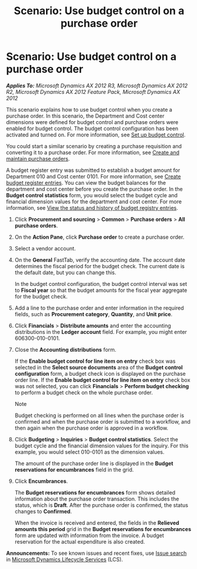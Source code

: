 ﻿---
title: 'Scenario: Use budget control on a purchase order'
TOCTitle: 'Scenario: Use budget control on a purchase order'
ms:assetid: add8a26f-13ed-4d4f-92e4-9a5d093cfb02
ms:mtpsurl: https://technet.microsoft.com/en-us/library/Hh242700(v=AX.60)
ms:contentKeyID: 36058931
ms.date: 04/18/2014
mtps_version: v=AX.60
f1_keywords:
- budget control statistics
- budget control and purchase orders
- purchase orders and budget control
---

# Scenario: Use budget control on a purchase order 


_**Applies To:** Microsoft Dynamics AX 2012 R3, Microsoft Dynamics AX 2012 R2, Microsoft Dynamics AX 2012 Feature Pack, Microsoft Dynamics AX 2012_

This scenario explains how to use budget control when you create a purchase order. In this scenario, the Department and Cost center dimensions were defined for budget control and purchase orders were enabled for budget control. The budget control configuration has been activated and turned on. For more information, see [Set up budget control](set-up-budget-control.md).

You could start a similar scenario by creating a purchase requisition and converting it to a purchase order. For more information, see [Create and maintain purchase orders](create-and-maintain-purchase-orders.md).

A budget register entry was submitted to establish a budget amount for Department 010 and Cost center 0101. For more information, see [Create budget register entries](create-budget-register-entries.md). You can view the budget balances for the department and cost center before you create the purchase order. In the **Budget control statistics** form, you would select the budget cycle and financial dimension values for the department and cost center. For more information, see [View the status and history of budget registry entries](view-the-status-and-history-of-budget-registry-entries.md).

1.  Click **Procurement and sourcing** \> **Common** \> **Purchase orders** \> **All purchase orders**.

2.  On the **Action Pane**, click **Purchase order** to create a purchase order.

3.  Select a vendor account.

4.  On the **General** FastTab, verify the accounting date. The account date determines the fiscal period for the budget check. The current date is the default date, but you can change this.
    
    In the budget control configuration, the budget control interval was set to **Fiscal year** so that the budget amounts for the fiscal year aggregate for the budget check.

5.  Add a line to the purchase order and enter information in the required fields, such as **Procurement category**, **Quantity**, and **Unit price**.

6.  Click **Financials** \> **Distribute amounts** and enter the accounting distributions in the **Ledger account** field. For example, you might enter 606300-010-0101.

7.  Close the **Accounting distributions** form.
    
    If the **Enable budget control for line item on entry** check box was selected in the **Select source documents** area of the **Budget control configuration** form, a budget check icon is displayed on the purchase order line. If the **Enable budget control for line item on entry** check box was not selected, you can click **Financials** \> **Perform budget checking** to perform a budget check on the whole purchase order.
    

    > [!NOTE]
    > <P>Budget checking is performed on all lines when the purchase order is confirmed and when the purchase order is submitted to a workflow, and then again when the purchase order is approved in a workflow.</P>



8.  Click **Budgeting** \> **Inquiries** \> **Budget control statistics**. Select the budget cycle and the financial dimension values for the inquiry. For this example, you would select 010-0101 as the dimension values.
    
    The amount of the purchase order line is displayed in the **Budget reservations for encumbrances** field in the grid.

9.  Click **Encumbrances**.
    
    The **Budget reservations for encumbrances** form shows detailed information about the purchase order transaction. This includes the status, which is **Draft**. After the purchase order is confirmed, the status changes to **Confirmed**.
    
    When the invoice is received and entered, the fields in the **Relieved amounts this period** grid in the **Budget reservations for encumbrances** form are updated with information from the invoice. A budget reservation for the actual expenditure is also created.

  
**Announcements:** To see known issues and recent fixes, use [Issue search](http://go.microsoft.com/fwlink/?linkid=389258) in [Microsoft Dynamics Lifecycle Services](http://go.microsoft.com/fwlink/?linkid=306505) (LCS).

